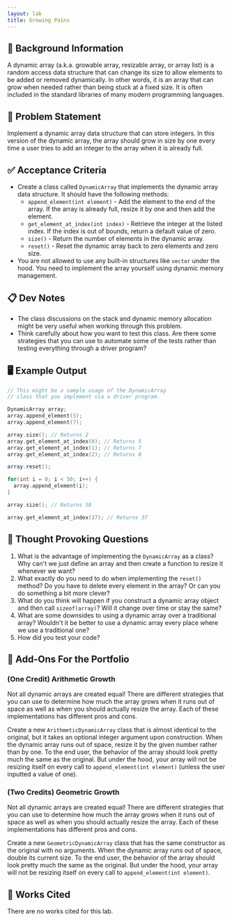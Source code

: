 ```yaml
---
layout: lab
title: Growing Pains
---
```


## 🔖 Background Information

A dynamic array (a.k.a. growable array, resizable array, or array list) is a random access data structure that can change its size to allow elements to be added or removed dynamically. In other words, it is an array that can grow when needed rather than being stuck at a fixed size. It is often included in the standard libraries of many modern programming languages.

## 🎯 Problem Statement

Implement a dynamic array data structure that can store integers. In this version of the dynamic array, the array should grow in size by one every time a user tries to add an integer to the array when it is already full.

## ✅ Acceptance Criteria

* Create a class called `DynamicArray` that implements the dynamic array data structure. It should have the following methods:
  * `append_element(int element)` - Add the element to the end of the array. If the array is already full, resize it by one and then add the element.
  * `get_element_at_index(int index)` - Retrieve the integer at the listed index. If the index is out of bounds, return a default value of zero.
  * `size()` - Return the number of elements in the dynamic array.
  * `reset()` - Reset the dynamic array back to zero elements and zero size.
* You are not allowed to use any built-in structures like `vector` under the hood. You need to implement the array yourself using dynamic memory management.

## 📋 Dev Notes

* The class discussions on the stack and dynamic memory allocation might be very useful when working through this problem.
* Think carefully about how you want to test this class. Are there some strategies that you can use to automate some of the tests rather than testing everything through a driver program?

## 🖥️ Example Output

```cpp
// This might be a sample usage of the DynamicArray
// class that you implement via a driver program.

DynamicArray array;
array.append_element(5);
array.append_element(7);

array.size(); // Returns 2
array.get_element_at_index(0); // Returns 5
array.get_element_at_index(1); // Returns 7
array.get_element_at_index(2); // Returns 0

array.reset();

for(int i = 0; i < 50; i++) {
  array.append_element(i);
}

array.size(); // Returns 50

array.get_element_at_index(37); // Returns 37
```

## 📝 Thought Provoking Questions

1. What is the advantage of implementing the `DynamicArray` as a class? Why can't we just define an array and then create a function to resize it whenever we want?
2. What exactly do you need to do when implementing the `reset()` method? Do you have to delete every element in the array? Or can you do something a bit more clever?
3. What do you think will happen if you construct a dynamic array object and then call `sizeof(array)`? Will it change over time or stay the same?
4. What are some downsides to using a dynamic array over a traditional array? Wouldn't it be better to use a dynamic array every place where we use a traditional one?
5. How did you test your code?

## 💼 Add-Ons For the Portfolio

### (One Credit) Arithmetic Growth

Not all dynamic arrays are created equal! There are different strategies that you can use to determine how much the array grows when it runs out of space as well as when you should actually resize the array. Each of these implementations has different pros and cons.

Create a new `ArithmeticDynamicArray` class that is almost identical to the original, but it takes an optional integer argument upon construction. When the dynamic array runs out of space, resize it by the given number rather than by one. To the end user, the behavior of the array should look pretty much the same as the original. But under the hood, your array will not be resizing itself on every call to `append_element(int element)` (unless the user inputted a value of one).

### (Two Credits) Geometric Growth

Not all dynamic arrays are created equal! There are different strategies that you can use to determine how much the array grows when it runs out of space as well as when you should actually resize the array. Each of these implementations has different pros and cons.

Create a new `GeometricDynamicArray` class that has the same constructor as the original with no arguments. When the dynamic array runs out of space, double its current size. To the end user, the behavior of the array should look pretty much the same as the original. But under the hood, your array will not be resizing itself on every call to `append_element(int element)`.

## 📘 Works Cited

There are no works cited for this lab.
